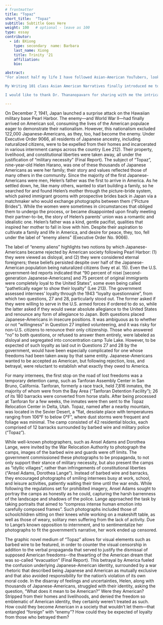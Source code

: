 ```yaml
---
# frontmatter
title: "Topaz"
short_title:  "Topaz"
subtitle: Subtitle Goes Here
weight: 100   # optional - leave as 100
type: essay
contributor:
  - id: BXiong   
    type: secondary  name: Barbara
    last_name: Xiong
    title: Trinity '21
    affiliation: 
    bio: 

abstract:
"For almost half my life I have followed Asian-American YouTubers, looking for a way to connect with others that shared the same peculiar intersection of identities. Although by doing so I had gained to some degree an understanding about who Asian-Americans are today, I was virtually unaware about the nuanced history we have. In my 1500-page AP US History textbook, only about 15 pages were dedicated to Asian-American history. By the end of junior-year, I could write up a 3-page essay on the culture and origins of each of the thirteen colonies by memory, but I could probably only write up a paragraph on that of my own race.

My Writing 101 class Asian American Narratives finally introduced me to the history and stories that have shaped the community I live in today. In addition, I have learned that the same experiences of immigration and exclusion mirror the struggles of other races today. For my final project, I chose to focus on an instance of human rights violation and of identity conflict, that is, Japanese internment. Moreover, I wanted to explore the graphic novel medium, introduced to me by the house course I was taking, Graphic Medicine. When I came across an interview with former internee, Helen Harano, I knew I had found the perfect narrative, with a wealth of opportunities for visual metaphors, to utilize the graphic novel medium. In “Topaz”, I aimed to examine the dichotomy between America’s expectation of loyalty versus the deprivation of freedom of Japanese-Americans, and the resultant identity conflict in a war rhetoric that made being both Japanese and American seemingly impossible. In addition, I wanted to counter that and several other aspects of the war rhetoric and propaganda--from the painting of Japanese-Americans as dangerous enemy aliens, to the government’s attempted dissociation of itself from its violation of human rights, to the censorship of the reality of concentration camps.

I would like to thank Dr. Thananopavarn for sharing with me the intricate history that high school never taught me, for aiding in the formulation and editing of Topaz, and for helping me develop into a better writer over the semester. In addition, I would like to thank Kelsey Graywill and Omar Khan for bestowing me with their wisdom on the graphic novel medium, and the Deliberations committee for the extensive feedback and help on my graphic novel and artist’s statement."

---
```


On December 7, 1941, Japan launched a surprise attack on the Hawaiian military base Pearl Harbor. The enemy—and World War II—had finally arrived on American soil, consuming the lives of the American populace eager to demonstrate their nationalism. However, this nationalism excluded 122,000 Japanese-Americans, as they, too, had become the enemy. Under Executive Order 9066, all residents of Japanese ancestry, including naturalized citizens, were to be expelled from their homes and incarcerated in various internment camps across the country (Lee 212). Their property, livelihood, and constitutional liberties were taken away, all under the justification of “military necessity” (Final Report). 
The subject of “Topaz”, nine-year-old Helen Harano, was one of these thousands of Japanese Americans as were her family; their story and values reflected those of many others in the community. Since the majority of the first Japanese-Americans were men, Helen’s father was the first to arrive in America. As he settled down, he, like many others, wanted to start building a family, so he searched for and found Helen’s mother through the picture-bride system, which paired immigrant grooms with prospective brides back in Japan via a matchmaker who would exchange photographs between them (“Picture Brides”). While the women were sometimes in circumstances that obliged them to undergo the process, or became disappointed upon finally meeting their partner-to-be, the story of Helen’s parents’ union was a romantic and idealistic one. Helen’s father was a kind, gentle pacifist, qualities that inspired her mother to fall in love with him. Despite their aspiration to cultivate a family and life in America, and desire for peace, they, too, fell under the label of “enemy aliens” (Executive Order No. 9066). 

The label of “enemy aliens” highlights two notions by which Japanese-Americans became rejected by American society following Pearl Harbor: (1) they were viewed as disloyal, and (2) they were considered eternal foreigners; these beliefs persisted despite over half of the Japanese-American population being naturalized citizens (Ivey et al. 15). Even the U.S. government-led reports indicated that “90 percent of nisei [second-generation Japanese-Americans] and 75 percent of original immigrants were completely loyal to the United States”, some even being called “pathetically eager to show their loyalty” (Lee 213). The government assessed internees’ loyalty through the 1943 “loyalty questionnaire”, from which two questions, 27 and 28, particularly stood out. The former asked if they were willing to serve in the U.S. armed forces if ordered to do so, while the latter asked if they would swear absolute allegiance to the United States and renounce any form of allegiance to Japan. Both questions placed Japanese-Americans in insecure positions. It was ambiguous as to whether or not “willingness” in Question 27 implied volunteering, and it was risky for non-U.S. citizens to renounce their only citizenship. Those who answered “no” to both questions, or refused to answer them entirely, were labeled as disloyal and segregated into concentration camp Tule Lake. However, to be expected of such loyalty as laid out in Questions 27 and 28 by the government, would have been especially complicated for one whose freedoms had been taken away by that same entity. Japanese-Americans wanted to be accepted as American, but following rejection, loss, and betrayal, were reluctant to establish what exactly they owed to America.

For many internees, the first stop on the road of lost freedoms was a temporary detention camp, such as Tanforan Assembly Center in San Bruno, California. Tanforan, formerly a race track, held 7,816 inmates, the majority of whom were from the Bay Area (“Tanforan Detention Facility”); 26 of its 180 barracks were converted from horse stalls. After being processed at Tanforan for a few weeks, the inmates were then sent to the Topaz Relocation Center in Delta, Utah. Topaz, named after a nearby mountain, was located in the Sevier Desert, a “flat, desolate place with temperatures ranging from 106°F to below 0°F”, where dust storms were frequent and foliage was minimal. The camp consisted of 42 residential blocks, each comprised of 12 barracks surrounded by barbed wire and military police (“Topaz”). 

While well-known photographers, such as Ansel Adams and Dorothea Lange, were invited by the War Relocation Authority to photograph the camps, images of the barbed wire and guards were off limits. The government commissioned these photographs to be propaganda, to not only support their stance of military necessity, but also present the camps as “idyllic villages”, rather than infringements of constitutional liberties (“Ansel Adams, Dorothea Lange”). Instead of barbed wire and barracks, they encouraged photographs of smiling internees busy at work, school, and leisure activities, patiently waiting their time until the war ends. While following the regulations set for prohibited imagery, Ansel Adams sought to portray the camps as honestly as he could, capturing the harsh barrenness of the landscape and shadows of the police. Lange approached the task by taking portraits that aimed to “compress intense human emotion into carefully composed frames”. Such photographs included those of schoolchildren sitting on their knees while working on a makeshift table, as well as those of weary, solitary men suffering from the lack of activity. Due to Lange’s known opposition to internment, and to sentimentalize her photographs to fit the government’s narrative, her work ended up censored. 

The graphic novel medium of “Topaz” allows for visual elements such as barbed wire to be featured, in order to counter the visual censorship in addition to the verbal propaganda that served to justify the dismissal of supposed American freedoms--the thwarting of the American dream that was so-called “evacuation” (Final Report). This betrayal by America fueled the confusion underlying Japanese-American identity, surrounded by a war rhetoric that described being Japanese and American as mutually exclusive and that also avoided responsibility for the nation’s violation of its own moral code. In the disarray of feelings and uncertainties, Helen, along with thousands of Japanese-Americans, struggled with their identity, asking the question, “What does it mean to be American?”  Were they American? Stripped from their homes and livelihoods, and denied the freedom so emblematic of American identity, they certainly weren’t treated as such. How could they become American in a society that wouldn’t let them—that entangled “foreign” with “enemy”? How could they be expected of loyalty from those who betrayed them? 
